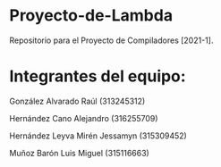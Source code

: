 # Proyecto-de-Lambda
Repositorio para el Proyecto de Compiladores [2021-1].

# Integrantes del equipo:

González Alvarado Raúl (313245312)

Hernández Cano Alejandro (316255709)

Hernández Leyva Mirén Jessamyn (315309452)

Muñoz Barón Luis Miguel (315116663)
